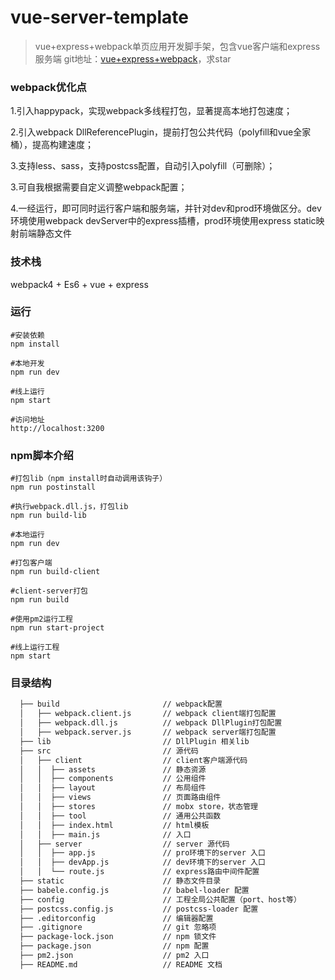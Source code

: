﻿# vue-server-template

> vue+express+webpack单页应用开发脚手架，包含vue客户端和express服务端
git地址：[vue+express+webpack](https://github.com/HEJIN2016/vue-server-template)，求star

### webpack优化点
1.引入happypack，实现webpack多线程打包，显著提高本地打包速度；

2.引入webpack DllReferencePlugin，提前打包公共代码（polyfill和vue全家桶），提高构建速度；

3.支持less、sass，支持postcss配置，自动引入polyfill（可删除）；

3.可自我根据需要自定义调整webpack配置；

4.一经运行，即可同时运行客户端和服务端，并针对dev和prod环境做区分。dev环境使用webpack devServer中的express插槽，prod环境使用express static映射前端静态文件



### 技术栈

webpack4 + Es6 + vue + express

### 运行

```
#安装依赖
npm install

#本地开发
npm run dev

#线上运行
npm start

#访问地址
http://localhost:3200
```

### npm脚本介绍
```
#打包lib（npm install时自动调用该钩子）
npm run postinstall

#执行webpack.dll.js，打包lib
npm run build-lib

#本地运行
npm run dev

#打包客户端
npm run build-client

#client-server打包
npm run build

#使用pm2运行工程
npm run start-project

#线上运行工程
npm start

```

### 目录结构
```txt
  ├── build                       // webpack配置
  │   ├── webpack.client.js       // webpack client端打包配置
  │   ├── webpack.dll.js          // webpack DllPlugin打包配置
  │   ├── webpack.server.js       // webpack server端打包配置
  ├── lib                         // DllPlugin 相关lib
  ├── src                         // 源代码
  │   ├── client                  // client客户端源代码
  │   │  ├── assets               // 静态资源
  │   │  ├── components           // 公用组件
  │   │  ├── layout               // 布局组件
  │   │  ├── views                // 页面路由组件
  │   │  ├── stores               // mobx store，状态管理
  │   │  ├── tool                 // 通用公共函数
  │   │  ├── index.html           // html模板
  │   │  ├── main.js              // 入口
  │   ├── server                  // server 源代码
  │   │  ├── app.js               // pro环境下的server 入口
  │   │  ├── devApp.js            // dev环境下的server 入口
  │   │  └── route.js             // express路由中间件配置
  ├── static                      // 静态文件目录
  ├── babele.config.js            // babel-loader 配置
  ├── config                      // 工程全局公共配置（port、host等）
  ├── postcss.config.js           // postcss-loader 配置
  ├── .editorconfig               // 编辑器配置
  ├── .gitignore                  // git 忽略项
  ├── package-lock.json           // npm 锁文件
  ├── package.json                // npm 配置
  ├── pm2.json                    // pm2 入口
  ├── README.md                   // README 文档
```
